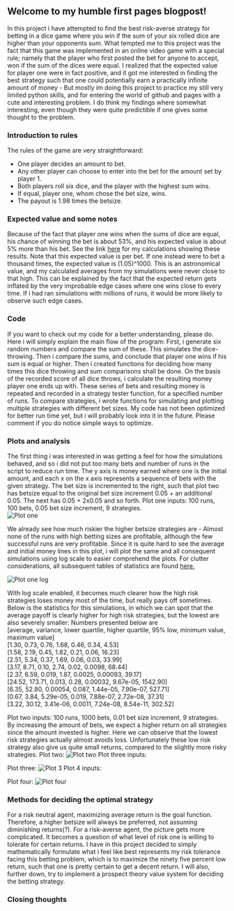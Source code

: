 ## Welcome to my humble first pages blogpost!

In this project i have attempted to find the best risk-averse strategy for betting in a dice game where you win if the sum of your six rolled dice are higher than your opponents sum. What tempted me to this project was the fact that this game was implemented in an online video game with a special rule; namely that the player who first posted the bet for anyone to accept, won if the sum of the dices were equal. I realized that the expected value for player one were in fact positive, and it got me interested in finding the best strategy such that one could potentially earn a practically infinite amount of money - But mostly im doing this project to practice my still very limited python skills, and for entering the world of github and pages with a cute and interesting problem. I do think my findings where somewhat interesting, even though they were quite predictible if one gives some thought to the problem.


### Introduction to rules
The rules of the game are very straightforward:
- One player decides an amount to bet.
- Any other player can choose to enter into the bet for the amount set by player 1.
- Both players roll six dice, and the player with the highest sum wins. 
- If equal, player one, whom chose the bet size, wins. 
- The payout is 1.98 times the betsize.

### Expected value and some notes
Because of the fact that player one wins when the sums of dice are equal, his chance of winning the bet is about 53%, and his expected value is about 5% more than his bet. See the link [here](https://docs.google.com/spreadsheets/d/e/2PACX-1vRZcc7A6GpOF1pE0yLyRiQKSyRzkLK1YklM5ddor0bcZwLMjOf5fOvdxAbyp50GCsaDNBXjDuu8xfOk/pubhtml) for my calculations showing these results. Note that this expected value is per bet. If one instead were to bet a thousand times, the expected value is (1.05)^1000. This is an astronomical value, and my calculated averages from my simulations were never close to that high. This can be explained by the fact that the expected return gets inflated by the very improbable edge cases where one wins close to every time. If i had ran simulations with millions of runs, it would be more likely to observe such edge cases.

### Code
If you want to check out my code for a better understanding, please do. Here i will simply explain the main flow of the program: First, i generate six random numbers and compare the sum of these. This simulates the dice-throwing. Then i compare the sums, and conclude that player one wins if his sum is equal or higher. Then i created functions for deciding how many times this dice throwing and sum comparisons shall be done. On the basis of the recorded score of all dice throws, i calculate the resulting money player one ends up with. These series of bets and resulting money is repeated and recorded in a strategy tester function, for a specified number of runs. To compare strategies, i wrote functions for simulating and plotting multiple strategies with different bet sizes. My code has not been optimized for better run time yet, but i will probably look into it in the future. Please comment if you do notice simple ways to optimize.
### Plots and analysis
The first thing i was interested in was getting a feel for how the simulations behaved, and so i did not put too many bets and number of runs in the script to reduce run time. The y axis is money earned where one is the initial amount, and each x on the x axis represents a sequence of bets with the given strategy. The bet size is incremented to the right, such that plot two has betsize equal to the original bet size increment 0.05 + an additional 0.05. The next has 0.05 + 2x0.05 and so forth.
Plot one inputs: 100 runs, 100 bets, 0.05 bet size increment, 9 strategies.  
![Plot one](https://raw.githubusercontent.com/Snobben/gambling-strategy-simulator/gh-pages/Plots%20and%20stats%20for%20gambling-strategy-simulator/plot1-logfalse.png)  

We already see how much riskier the higher betsize strategies are - Almost none of the runs with high betting sizes are profitable, although the few successful runs are very profitable. Since it is quite hard to see the average and initial money lines in this plot, i will plot the same and all consequent simulations using log scale to easier comprehend the plots. For clutter considerations, all subsequent tables of statistics are found [here.](https://docs.google.com/spreadsheets/d/e/2PACX-1vRm0mpG-dfmNisu60bSiYNpGngs8tkqWbav9yClnjI36PVNMLLdlqSEx6FczNmVJaouz3_PxUH9dRVH/pubhtml) 

![Plot one log](https://raw.githubusercontent.com/Snobben/gambling-strategy-simulator/gh-pages/Plots%20and%20stats%20for%20gambling-strategy-simulator/plot1-gambling-strategy-simulator.png)  

With log scale enabled, it becomes much clearer how the high risk strategies loses money most of the time, but really pays off sometimes. Below is the statistics for this simulations, in which we can spot that the average payoff is clearly higher for high risk strategies, but the lowest are also severely smaller:
Numbers presented below are   
[average, variance, lower quartile, higher quartile, 95% low, minimum value, maximum value]  
[1.30, 0.73, 0.76, 1.68, 0.46, 0.34, 4.53]  
[1.58, 2.19, 0.45, 1.82, 0.21, 0.06, 16.23]  
[2.51, 5.34, 0.37, 1.69, 0.06, 0.03, 33.99]  
[3.17, 8.71, 0.10, 2.74, 0.02, 0.0098, 68.44]  
[2.37, 6.59, 0.019, 1.87, 0.0025, 0.00093, 39.17]  
[24.52, 173.71, 0.013, 0.28, 0.00032, 9.67e-05, 1542.90]  
[6.35, 52.80, 0.00054, 0.087, 1.44e-05, 7.90e-07, 527.71]  
[0.67, 3.84, 5.29e-05, 0.019, 7.88e-07, 2.72e-08, 37.31]  
[3.22, 30.12, 3.41e-06, 0.0011, 7.24e-08, 8.54e-11, 302.52]  

Plot two inputs:
100 runs, 1000 bets, 0.01 bet size increment, 9 strategies. By increasing the amount of bets, we expect a higher return on all strategies since the amount invested is higher.
Here we can observe that the lowest risk strategies actually almost avoids loss. Unfortunately these low risk strategy also give us quite small returns, compared to the slightly more risky strategies. 
Plot two:
![Plot two](https://raw.githubusercontent.com/Snobben/gambling-strategy-simulator/gh-pages/Plots%20and%20stats%20for%20gambling-strategy-simulator/plot2log.png)
Plot three inputs:

Plot three:
![Plot 3](https://raw.githubusercontent.com/Snobben/gambling-strategy-simulator/gh-pages/Plots%20and%20stats%20for%20gambling-strategy-simulator/plot3log.png)
Plot 4 inputs:

Plot four:
![Plot four](https://raw.githubusercontent.com/Snobben/gambling-strategy-simulator/gh-pages/Plots%20and%20stats%20for%20gambling-strategy-simulator/plot-four.png)
### Methods for deciding the optimal strategy
For a risk neutral agent, maximizing average return is the goal function. Therefore, a higher betsize will always be preferred, not assuming diminishing returns(?).
For a risk-averse agent, the picture gets more complicated. It becomes a question of what level of risk one is willing to tolerate for certain returns. 
I have in this project decided to simply mathematically formulate what i feel like best represents my risk tolerance facing this betting problem, which is to maximize the ninety five percent low return, such that one is pretty certain to get a decent return. 
I will also, further down, try to implement a prospect theory value system for deciding the betting strategy.



### Closing thoughts

